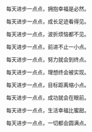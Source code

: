 每天进步一点点，拥抱幸福是必然。

每天进步一点点，成长足迹看得见。

每天进步一点点，波折烦恼都不见。

每天进步一点点，前进不止一小点。

每天进步一点点，努力就会到终点。

每天进步一点点，理想终会被实现。

每天进步一点点，目标距离缩小点。

每天进步一点点，成功就会在眼前。

每天进步一点点，生活幸福比蜜甜。

每天进步一点点，一切都会圆满点。
